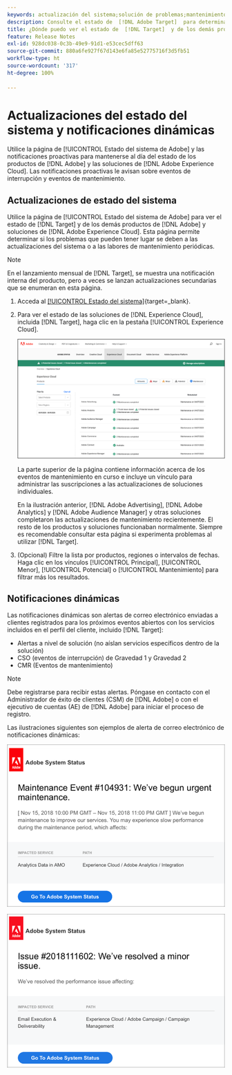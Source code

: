 ```yaml
---
keywords: actualización del sistema;solución de problemas;mantenimiento;estado del sistema;estado de las actualizaciones
description: Consulte el estado de  [!DNL Adobe Target]  para determinar si los problemas que pueden producirse se deben a actualizaciones del sistema o al mantenimiento rutinario.
title: ¿Dónde puedo ver el estado de  [!DNL Target]  y de los demás productos de  [!DNL Adobe] ?
feature: Release Notes
exl-id: 928dc038-0c3b-49e9-91d1-e53cec5dff63
source-git-commit: 880a6fe927f67d143e6fa85e52775716f3d5fb51
workflow-type: ht
source-wordcount: '317'
ht-degree: 100%

---
```


# Actualizaciones del estado del sistema y notificaciones dinámicas

Utilice la página de [!UICONTROL Estado del sistema de Adobe] y las notificaciones proactivas para mantenerse al día del estado de los productos de [!DNL Adobe] y las soluciones de [!DNL Adobe Experience Cloud]. Las notificaciones proactivas le avisan sobre eventos de interrupción y eventos de mantenimiento.

## Actualizaciones de estado del sistema

Utilice la página de [!UICONTROL Estado del sistema de Adobe] para ver el estado de [!DNL Target] y de los demás productos de [!DNL Adobe] y soluciones de [!DNL Adobe Experience Cloud]. Esta página permite determinar si los problemas que pueden tener lugar se deben a las actualizaciones del sistema o a las labores de mantenimiento periódicas.

>[!NOTE]
>
>En el lanzamiento mensual de [!DNL Target], se muestra una notificación interna del producto, pero a veces se lanzan actualizaciones secundarias que se enumeran en esta página.

1. Acceda al [[!UICONTROL Estado del sistema]](https://status.adobe.com/es){target=_blank}.

1. Para ver el estado de las soluciones de [!DNL Experience Cloud], incluida [!DNL Target], haga clic en la pestaña [!UICONTROL Experience Cloud].

   ![imagen system_status](assets/system_status.png)

   La parte superior de la página contiene información acerca de los eventos de mantenimiento en curso e incluye un vínculo para administrar las suscripciones a las actualizaciones de soluciones individuales.

   En la ilustración anterior, [!DNL Adobe Advertising], [!DNL Adobe Analytics] y [!DNL Adobe Audience Manager] y otras soluciones completaron las actualizaciones de mantenimiento recientemente. El resto de los productos y soluciones funcionaban normalmente. Siempre es recomendable consultar esta página si experimenta problemas al utilizar [!DNL Target].

1. (Opcional) Filtre la lista por productos, regiones o intervalos de fechas. Haga clic en los vínculos [!UICONTROL Principal], [!UICONTROL Menor], [!UICONTROL Potencial] o [!UICONTROL Mantenimiento] para filtrar más los resultados.

## Notificaciones dinámicas

Las notificaciones dinámicas son alertas de correo electrónico enviadas a clientes registrados para los próximos eventos abiertos con los servicios incluidos en el perfil del cliente, incluido [!DNL Target]:

* Alertas a nivel de solución (no aíslan servicios específicos dentro de la solución)
* CSO (eventos de interrupción) de Gravedad 1 y Gravedad 2
* CMR (Eventos de mantenimiento)

>[!NOTE]
>
>Debe registrarse para recibir estas alertas. Póngase en contacto con el Administrador de éxito de clientes (CSM) de [!DNL Adobe] o con el ejecutivo de cuentas (AE) de [!DNL Adobe] para iniciar el proceso de registro.

Las ilustraciones siguientes son ejemplos de alerta de correo electrónico de notificaciones dinámicas:

![Notificación dinámica 1](/help/main/r-release-notes/assets/proactive-notification-1.png)

![Notificación dinámica 2](/help/main/r-release-notes/assets/proactive-notification-2.png)
